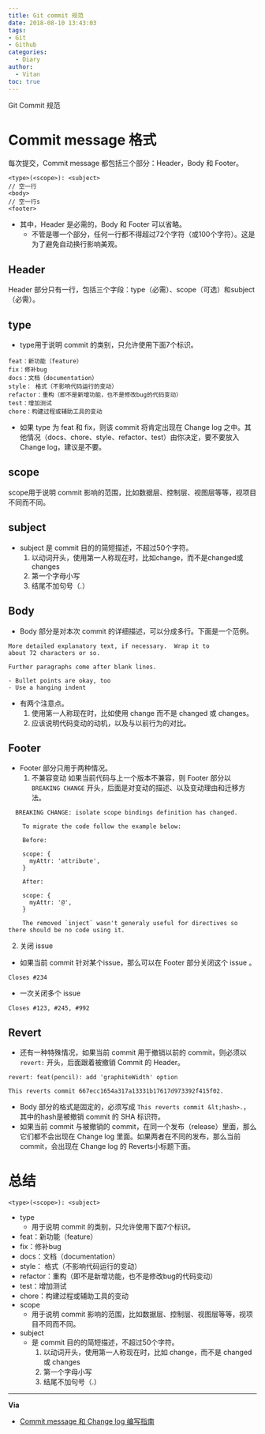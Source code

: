```yaml
---
title: Git commit 规范
date: 2018-08-10 13:43:03
tags:
- Git
- Github
categories:
  - Diary
author:
  - Vitan
toc: true
---
```

Git Commit 规范
<!--more-->
# Commit message 格式
每次提交，Commit message 都包括三个部分：Header，Body 和 Footer。
```git
<type>(<scope>): <subject>
// 空一行
<body>
// 空一行s
<footer>
```
  - 其中，Header 是必需的，Body 和 Footer 可以省略。
    - 不管是哪一个部分，任何一行都不得超过72个字符（或100个字符）。这是为了避免自动换行影响美观。

## Header
Header 部分只有一行，包括三个字段：type（必需）、scope（可选）和subject（必需）。

## type
- type用于说明 commit 的类别，只允许使用下面7个标识。

```
feat：新功能（feature）
fix：修补bug
docs：文档（documentation）
style： 格式（不影响代码运行的变动）
refactor：重构（即不是新增功能，也不是修改bug的代码变动）
test：增加测试
chore：构建过程或辅助工具的变动
```
  - 如果 type 为 feat 和 fix，则该 commit 将肯定出现在 Change log 之中。其他情况（docs、chore、style、refactor、test）由你决定，要不要放入 Change log，建议是不要。

## scope
scope用于说明 commit 影响的范围，比如数据层、控制层、视图层等等，视项目不同而不同。

## subject
- subject 是 commit 目的的简短描述，不超过50个字符。
    1. 以动词开头，使用第一人称现在时，比如change，而不是changed或changes
    2. 第一个字母小写
    3. 结尾不加句号（.）


## Body
- Body 部分是对本次 commit 的详细描述，可以分成多行。下面是一个范例。

```
More detailed explanatory text, if necessary.  Wrap it to
about 72 characters or so.

Further paragraphs come after blank lines.

- Bullet points are okay, too
- Use a hanging indent
```
  - 有两个注意点。
    1. 使用第一人称现在时，比如使用 change 而不是 changed 或 changes。
    2. 应该说明代码变动的动机，以及与以前行为的对比。

## Footer
- Footer 部分只用于两种情况。
  1. 不兼容变动
  如果当前代码与上一个版本不兼容，则 Footer 部分以 `BREAKING CHANGE` 开头，后面是对变动的描述、以及变动理由和迁移方法。

```
  BREAKING CHANGE: isolate scope bindings definition has changed.

    To migrate the code follow the example below:

    Before:

    scope: {
      myAttr: 'attribute',
    }

    After:

    scope: {
      myAttr: '@',
    }

    The removed `inject` wasn't generaly useful for directives so there should be no code using it.
  ```

2. 关闭 issue
- 如果当前 commit 针对某个issue，那么可以在 Footer 部分关闭这个 issue 。

```git
Closes #234
```

- 一次关闭多个 issue

```git
Closes #123, #245, #992
```

## Revert
- 还有一种特殊情况，如果当前 commit 用于撤销以前的 commit，则必须以 `revert:` 开头，后面跟着被撤销 Commit 的 Header。

```
revert: feat(pencil): add 'graphiteWidth' option

This reverts commit 667ecc1654a317a13331b17617d973392f415f02.
```
  - Body 部分的格式是固定的，必须写成 `This reverts commit &lt;hash>.`，其中的hash是被撤销 commit 的 SHA 标识符。
  - 如果当前 commit 与被撤销的 commit，在同一个发布（release）里面，那么它们都不会出现在 Change log 里面。如果两者在不同的发布，那么当前 commit，会出现在 Change log 的 Reverts小标题下面。

# 总结
```git 公式
<type>(<scope>): <subject>
```

- type
  - 用于说明 commit 的类别，只允许使用下面7个标识。
- feat：新功能（feature）
- fix：修补bug
- docs：文档（documentation）
- style： 格式（不影响代码运行的变动）
- refactor：重构（即不是新增功能，也不是修改bug的代码变动）
- test：增加测试
- chore：构建过程或辅助工具的变动
- scope
  - 用于说明 commit 影响的范围，比如数据层、控制层、视图层等等，视项目不同而不同。
- subject
  - 是 commit 目的的简短描述，不超过50个字符。
    1. 以动词开头，使用第一人称现在时，比如 change，而不是 changed 或 changes
    2. 第一个字母小写
    3. 结尾不加句号（.）

---
**Via**
- [Commit message 和 Change log 编写指南](http://www.ruanyifeng.com/blog/2016/01/commit_message_change_log.html)
